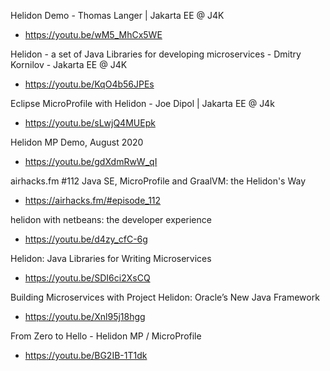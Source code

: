 Helidon Demo - Thomas Langer | Jakarta EE @ J4K
* https://youtu.be/wM5_MhCx5WE

Helidon - a set of Java Libraries for developing microservices - Dmitry Kornilov - Jakarta EE @ J4K
* https://youtu.be/KqO4b56JPEs

Eclipse MicroProfile with Helidon - Joe Dipol | Jakarta EE @ J4k
* https://youtu.be/sLwjQ4MUEpk

Helidon MP Demo, August 2020
* https://youtu.be/gdXdmRwW_qI

airhacks.fm #112 Java SE, MicroProfile and GraalVM: the Helidon's Way
* https://airhacks.fm/#episode_112

helidon with netbeans: the developer experience
* https://youtu.be/d4zy_cfC-6g

Helidon: Java Libraries for Writing Microservices
* https://youtu.be/SDI6ci2XsCQ

Building Microservices with Project Helidon: Oracle’s New Java Framework
* https://youtu.be/Xnl95j18hgg

From Zero to Hello - Helidon MP / MicroProfile
* https://youtu.be/BG2IB-1T1dk
